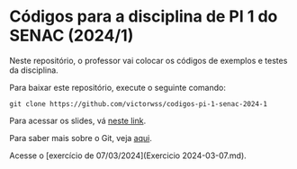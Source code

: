 # Códigos para a disciplina de PI 1 do SENAC (2024/1)
Neste repositório, o professor vai colocar os códigos de exemplos e testes da disciplina.

Para baixar este repositório, execute o seguinte comando:

`git clone https://github.com/victorwss/codigos-pi-1-senac-2024-1`

Para acessar os slides, vá [neste link](https://tinyurl.com/PI1-TADS-Senac).

Para saber mais sobre o Git, veja [aqui](/GIT.md).

Acesse o [exercício de 07/03/2024](Exercicio 2024-03-07.md).